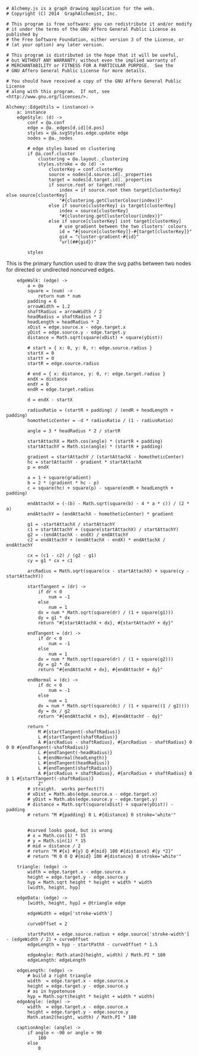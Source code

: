     # Alchemy.js is a graph drawing application for the web.
    # Copyright (C) 2014  GraphAlchemist, Inc.

    # This program is free software: you can redistribute it and/or modify
    # it under the terms of the GNU Affero General Public License as published by
    # the Free Software Foundation, either version 3 of the License, or
    # (at your option) any later version.

    # This program is distributed in the hope that it will be useful,
    # but WITHOUT ANY WARRANTY; without even the implied warranty of
    # MERCHANTABILITY or FITNESS FOR A PARTICULAR PURPOSE.  See the
    # GNU Affero General Public License for more details.

    # You should have received a copy of the GNU Affero General Public License
    # along with this program.  If not, see <http://www.gnu.org/licenses/>.

    Alchemy::EdgeUtils = (instance)->
        a: instance
        edgeStyle: (d) ->
            conf = @a.conf
            edge = @a._edges[d.id][d.pos]
            styles = @a.svgStyles.edge.update edge
            nodes = @a._nodes

            # edge styles based on clustering
            if @a.conf.cluster
                clustering = @a.layout._clustering
                styles.stroke = do (d) ->
                    clusterKey = conf.clusterKey
                    source = nodes[d.source.id]._properties
                    target = nodes[d.target.id]._properties
                    if source.root or target.root
                        index = if source.root then target[clusterKey] else source[clusterKey]
                        "#{clustering.getClusterColour(index)}"
                    else if source[clusterKey] is target[clusterKey]
                        index = source[clusterKey]
                        "#{clustering.getClusterColour(index)}"
                    else if source[clusterKey] isnt target[clusterKey]
                        # use gradient between the two clusters' colours
                        id = "#{source[clusterKey]}-#{target[clusterKey]}"
                        gid = "cluster-gradient-#{id}"
                        "url(##{gid})"

            styles

This is the primary function used to draw the svg paths between
two nodes for directed or undirected noncurved edges. 

        edgeWalk: (edge) ->
            a = @a
            square = (num) ->
                return num * num
            padding = 6
            arrowWidth = 1.2
            shaftRadius = arrowWidth / 2
            headRadius = shaftRadius * 2
            headLength = headRadius * 2
            xDist = edge.source.x - edge.target.x
            yDist = edge.source.y - edge.target.y
            distance = Math.sqrt(square(xDist) + square(yDist))

            # start = { x: 0, y: 0, r: edge.source.radius }
            startX = 0
            startY = 0
            startR = edge.source.radius

            # end = { x: distance, y: 0, r: edge.target.radius }
            endX = distance
            endY = 0
            endR = edge.target.radius

            d = endX - startX

            radiusRatio = (startR + padding) / (endR + headLength + padding)
            homotheticCenter = -d * radiusRatio / (1 - radiusRatio)

            angle = 3 * headRadius * 2 / startR 

            startAttachX = Math.cos(angle) * (startR + padding)
            startAttachY = Math.sin(angle) * (startR + padding)

            gradient = startAttachY / (startAttachX - homotheticCenter)
            hc = startAttachY - gradient * startAttachX
            p = endX

            a = 1 + square(gradient)
            b = 2 * (gradient * hc - p)
            c = square(hc) + square(p) - square(endR + headLength + padding)

            endAttachX = (-(b) - Math.sqrt(square(b) - 4 * a * c)) / (2 * a)
            endAttachY = (endAttachX - homotheticCenter) * gradient

            g1 = -startAttachX / startAttachY
            c1 = startAttachY + (square(startAttachX) / startAttachY)
            g2 = -(endAttachX - endX) / endAttachY
            c2 = endAttachY + (endAttachX - endX) * endAttachX / endAttachY

            cx = (c1 - c2) / (g2 - g1)
            cy = g1 * cx + c1

            arcRadius = Math.sqrt(square(cx - startAttachX) + square(cy - startAttachY))

            startTangent = (dr) ->
                if dr < 0
                    num = -1
                else 
                    num = 1
                dx = num * Math.sqrt(square(dr) / (1 + square(g1)))
                dy = g1 * dx
                return "#{startAttachX + dx}, #{startAttachY + dy}"

            endTangent = (dr) ->
                if dr < 0
                    num = -1
                else 
                    num = 1
                dx = num * Math.sqrt(square(dr) / (1 + square(g2)))
                dy = g2 * dx
                return "#{endAttachX + dx}, #{endAttachY + dy}"

            endNormal = (dc) ->
                if dc < 0
                    num = -1
                else 
                    num = 1
                dx = num * Math.sqrt(square(dc) / (1 + square((1 / g2))))
                dy = dx / g2
                return "#{endAttachX + dx}, #{endAttachY - dy}"
            
            return "
                M #{startTangent(-shaftRadius)}
                L #{startTangent(shaftRadius)}
                A #{arcRadius - shaftRadius}, #{arcRadius - shaftRadius} 0 0 0 #{endTangent(-shaftRadius)}
                L #{endTangent(-headRadius)}
                L #{endNormal(headLength)}
                L #{endTangent(headRadius)}
                L #{endTangent(shaftRadius)}
                A #{arcRadius + shaftRadius}, #{arcRadius + shaftRadius} 0 0 1 #{startTangent(-shaftRadius)}
                Z"
            # straight.  works perfect(?)
            # xDist = Math.abs(edge.source.x - edge.target.x)
            # yDist = Math.abs(edge.source.y - edge.target.y)
            # distance = Math.sqrt(square(xDist) + square(yDist)) - padding
            # return "M #{padding} 0 L #{distance} 0 stroke='white'"


            #curved looks good, but is wrong
            # x = Math.cos(1) * 15
            # y = Math.sin(1) * 15
            # mid = distance / 2
            # return "M #{x} #{y} Q #{mid} 100 #{distance} #{y *2}"
            # return "M 0 0 Q #{mid} 100 #{distance} 0 stroke='white'"

        triangle: (edge) ->
            width = edge.target.x - edge.source.x
            height = edge.target.y - edge.source.y
            hyp = Math.sqrt height * height + width * width
            [width, height, hyp]

        edgeData: (edge) ->
            [width, height, hyp] = @triangle edge

            edgeWidth = edge['stroke-width']

            curveOffset = 2

            startPathX = edge.source.radius + edge.source['stroke-width'] - (edgeWidth / 2) + curveOffset
            edgeLength = hyp - startPathX - curveOffset * 1.5

            edgeAngle: Math.atan2(height, width) / Math.PI * 180
            edgeLength: edgeLength

        edgeLength: (edge) ->
            # build a right triangle
            width  = edge.target.x - edge.source.x
            height = edge.target.y - edge.source.y
            # as in hypotenuse 
            hyp = Math.sqrt(height * height + width * width)
        edgeAngle: (edge) ->
            width  = edge.target.x - edge.source.x
            height = edge.target.y - edge.source.y
            Math.atan2(height, width) / Math.PI * 180
        
        captionAngle: (angle) ->
            if angle < -90 or angle > 90
                180
            else
                0